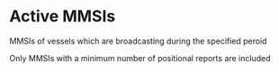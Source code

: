 # Active MMSIs 

MMSIs of vessels which are broadcasting during the specified peroid

Only MMSIs with a minimum number of positional reports are included


